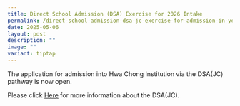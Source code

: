 ```yaml
---
title: Direct School Admission (DSA) Exercise for 2026 Intake
permalink: /direct-school-admission-dsa-jc-exercise-for-admission-in-year-2026/
date: 2025-05-06
layout: post
description: ""
image: ""
variant: tiptap
---
```

<p></p>
<p>The application for admission into Hwa Chong Institution via the DSA(JC)&nbsp;
pathway is now open.</p>
<p>Please click <a href="https://www.hci.edu.sg/college/admission-path/" rel="noopener noreferrer nofollow" target="_blank">Here</a> for
more information about the DSA(JC).</p>
<p></p>